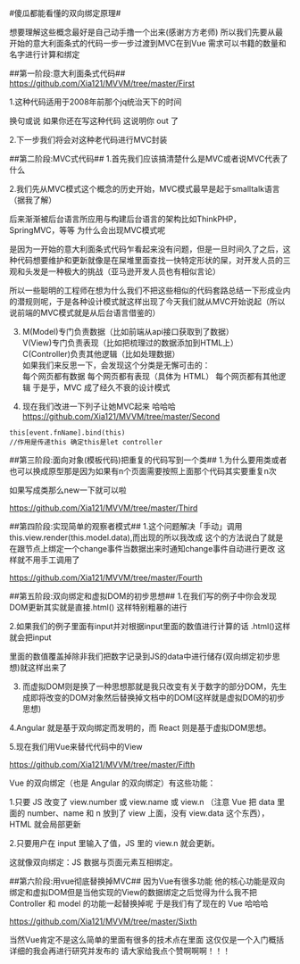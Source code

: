 #傻瓜都能看懂的双向绑定原理#

想要理解这些概念最好是自己动手撸一个出来(感谢方方老师)
所以我们先要从最开始的意大利面条式的代码一步一步过渡到MVC在到Vue
需求可以书籍的数量和名字进行计算和绑定

##第一阶段:意大利面条式代码##
https://github.com/Xia121/MVVM/tree/master/First  

1.这种代码适用于2008年前那个jq统治天下的时间  

换句或说 如果你还在写这种代码 这说明你 out 了

2.下一步我们将会对这种老代码进行MVC封装

##第二阶段:MVC式代码##
1.首先我们应该搞清楚什么是MVC或者说MVC代表了什么

2.我们先从MVC模式这个概念的历史开始，MVC模式最早是起于smalltalk语言（据我了解）

后来渐渐被后台语言所应用与构建后台语言的架构比如ThinkPHP，SpringMVC，等等 为什么会出现MVC模式呢

是因为一开始的意大利面条式代码乍看起来没有问题，但是一旦时间久了之后，这种代码想要维护和更新就像是在屎堆里面查找一快特定形状的屎，对开发人员的三观和头发是一种极大的挑战（亚马逊开发人员也有相似言论）  

所以一些聪明的工程师在想为什么我们不把这些相似的代码套路总结一下形成业内的潜规则呢，于是各种设计模式就这样出现了今天我们就从MVC开始说起（所以说前端的MVC模式就是从后台语言借鉴的）

3. M(Model)专门负责数据（比如前端从api接口获取到了数据）  
   V(View)专门负责表现（比如把梳理过的数据添加到HTML上）  
   C(Controller)负责其他逻辑（比如处理数据）  
   如果我们来反思一下，会发现这个分类是无懈可击的：  
   每个网页都有数据
   每个网页都有表现（具体为 HTML）
   每个网页都有其他逻辑
   于是乎，MVC 成了经久不衰的设计模式  
   
4. 现在我们改进一下列子让她MVC起来 哈哈哈
https://github.com/Xia121/MVVM/tree/master/Second
```angular2html
this[event.fnName].bind(this)
//作用是传递this 确定this是let controller
```


##第三阶段:面向对象(模板代码)把重复的代码写到一个类##
1.为什么要用类或者也可以换成原型那是因为如果有n个页面需要按照上面那个代码其实要重复n次

如果写成类那么new一下就可以啦

https://github.com/Xia121/MVVM/tree/master/Third
    
##第四阶段:实现简单的观察者模式##
1.这个问题解决「手动」调用 this.view.render(this.model.data),而出现的所以我改成
这个的方法说白了就是在跟节点上绑定一个change事件当数据出来时通知change事件自动进行更改
这样就不用手工调用了

https://github.com/Xia121/MVVM/tree/master/Fourth

##第五阶段:双向绑定和虚拟DOM的初步思想##
1.在我们写的例子中你会发现DOM更新其实就是直接.html() 这样特别粗暴的进行  

2.如果我们的例子里面有input并对根据input里面的数值进行计算的话 .html()这样就会把input

里面的数值覆盖掉除非我们把数字记录到JS的data中进行储存(双向绑定初步思想)就这样出来了

3. 而虚拟DOM则是换了一种思想那就是我只改变有关于数字的部分DOM，先生成即将改变的DOM对象然后替换掉文档中的DOM(这样就是虚拟DOM的初步思想)

4.Angular 就是基于双向绑定而发明的，而 React 则是基于虚拟DOM思想。

5.现在我们用Vue来替代代码中的View

https://github.com/Xia121/MVVM/tree/master/Fifth

Vue 的双向绑定（也是 Angular 的双向绑定）有这些功能：

1.只要 JS 改变了 view.number 或 view.name 或 view.n （注意 Vue 把 data 里面的 number、name 和 n 放到了 view 上面，没有 view.data 这个东西）， HTML 就会局部更新
    
2.只要用户在 input 里输入了值，JS 里的 view.n 就会更新。

这就像双向绑定：JS 数据与页面元素互相绑定。

##第六阶段:用vue彻底替换掉MVC##
因为Vue有很多功能 他的核心功能是双向绑定和虚拟DOM但是当他实现的View的数据绑定之后觉得为什么我不把Controller 和 model 的功能一起替换掉呢
于是我们有了现在的 Vue 哈哈哈

https://github.com/Xia121/MVVM/tree/master/Sixth

当然Vue肯定不是这么简单的里面有很多的技术点在里面 这仅仅是一个入门概括详细的我会再进行研究并发布的
请大家给我点个赞啊啊啊！！！
    
